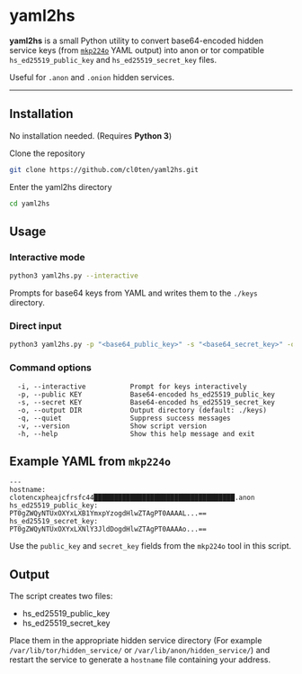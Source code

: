 # yaml2hs

**yaml2hs** is a small Python utility to convert base64-encoded hidden service keys (from [`mkp224o`](https://github.com/cl0ten/mkp224o) YAML output) into anon or tor compatible `hs_ed25519_public_key` and `hs_ed25519_secret_key` files.

Useful for `.anon` and `.onion` hidden services.

---
## Installation

No installation needed. 
(Requires **Python 3**)


Clone the repository
```bash
git clone https://github.com/cl0ten/yaml2hs.git
```

Enter the yaml2hs directory
```bash
cd yaml2hs
```

## Usage

### Interactive mode

```bash
python3 yaml2hs.py --interactive
```
Prompts for base64 keys from YAML and writes them to the `./keys` directory.

### Direct input

```bash
python3 yaml2hs.py -p "<base64_public_key>" -s "<base64_secret_key>" -o output_dir
```

### Command options

```
  -i, --interactive           Prompt for keys interactively
  -p, --public KEY            Base64-encoded hs_ed25519_public_key
  -s, --secret KEY            Base64-encoded hs_ed25519_secret_key
  -o, --output DIR            Output directory (default: ./keys)
  -q, --quiet                 Suppress success messages
  -v, --version               Show script version
  -h, --help                  Show this help message and exit
```

## Example YAML from `mkp224o`
```
---
hostname: clotencxpheajcfrsfc44███████████████████████████████████.anon
hs_ed25519_public_key: PT0gZWQyNTUxOXYxLXB1YmxpYzogdHlwZTAgPT0AAAAL...==
hs_ed25519_secret_key: PT0gZWQyNTUxOXYxLXNlY3JldDogdHlwZTAgPT0AAAAo...==
```
Use the `public_key` and `secret_key` fields from the `mkp224o` tool in this script.

## Output

The script creates two files:
* hs_ed25519_public_key
* hs_ed25519_secret_key

Place them in the appropriate hidden service directory (For example `/var/lib/tor/hidden_service/` or `/var/lib/anon/hidden_service/`) and restart the service to generate a `hostname` file containing your address.
